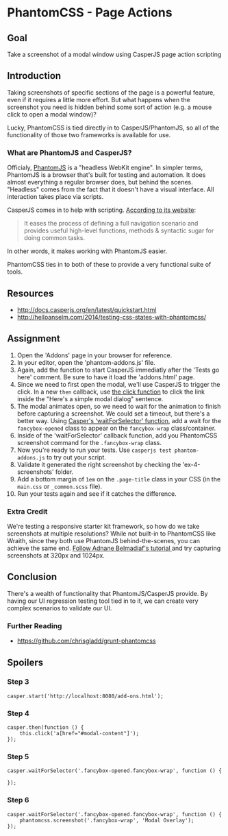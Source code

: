 # PhantomCSS - Page Actions

## Goal

Take a screenshot of a modal window using CasperJS page action scripting

## Introduction

Taking screenshots of specific sections of the page is a powerful feature, even if it requires a little more effort. But what happens when the screenshot you need is hidden behind some sort of action (e.g. a mouse click to open a modal window)?

Lucky, PhantomCSS is tied directly in to CasperJS/PhantomJS, so all of the functionality of those two frameworks is available for use.

### What are PhantomJS and CasperJS?

Officialy, [PhantomJS](http://phantomjs.org/) is a "headless WebKit engine". In simpler terms, PhantomJS is a browser that's built for testing and automation. It does almost everything a regular browser does, but behind the scenes. "Headless" comes from the fact that it doesn't have a visual interface. All interaction takes place via scripts.

CasperJS comes in to help with scripting. [According to its website](http://casperjs.org/):

> It eases the process of defining a full navigation scenario and provides useful high-level functions, methods & syntactic sugar for doing common tasks.

In other words, it makes working with PhantomJS easier.

PhantomCSS ties in to both of these to provide a very functional suite of tools.

## Resources
- http://docs.casperjs.org/en/latest/quickstart.html
- http://helloanselm.com/2014/testing-css-states-with-phantomcss/

## Assignment

1. Open the 'Addons' page in your browser for reference.
2. In your editor, open the 'phantom-addons.js' file.
3. Again, add the function to start CasperJS immediatly after the 'Tests go here' comment. Be sure to have it load the 'addons.html' page.
4. Since we need to first open the modal, we'll use CasperJS to trigger the click. In a new `then` callback, use [the click function](http://docs.casperjs.org/en/latest/modules/casper.html#click) to click the link inside the "Here's a simple modal dialog" sentence.
5. The modal animates open, so we need to wait for the animation to finish before capturing a screenshot. We could set a timeout, but there's a better way. Using [Casper's 'waitForSelector' function](http://docs.casperjs.org/en/latest/modules/casper.html#waitforselector), add a wait for the `fancybox-opened` class to appear on the `fancybox-wrap` class/container.
6. Inside of the 'waitForSelector' callback function, add you PhantomCSS screenshot command for the `.fancybox-wrap` class.
7. Now you're ready to run your tests. Use `casperjs test phantom-addons.js` to try out your script.
8. Validate it generated the right screenshot by checking the 'ex-4-screenshots' folder.
8. Add a bottom margin of `1em` on the `.page-title` class in your CSS (in the `main.css` or `_common.scss` file).
9. Run your tests again and see if it catches the difference.

### Extra Credit

We're testing a responsive starter kit framework, so how do we take screenshots at multiple resolutions? While not built-in to PhantomCSS like Wraith, since they both use PhantomJS behind-the-scenes, you can achieve the same end. [Follow Adnane Belmadiaf's tutorial
](http://daker.me/2013/07/testing-your-responsive-design-with-phantomjs.html) and try capturing screenshots at 320px and 1024px.

## Conclusion

There's a wealth of functionality that PhantomJS/CasperJS provide. By having our UI regression testing tool tied in to it, we can create very complex scenarios to validate our UI.

### Further Reading

- https://github.com/chrisgladd/grunt-phantomcss

## Spoilers

### Step 3

```
casper.start('http://localhost:8080/add-ons.html');
```

### Step 4

```
casper.then(function () {
    this.click('a[href="#modal-content"]');
});
```

### Step 5

```
casper.waitForSelector('.fancybox-opened.fancybox-wrap', function () {

});
```

### Step 6

```
casper.waitForSelector('.fancybox-opened.fancybox-wrap', function () {
    phantomcss.screenshot('.fancybox-wrap', 'Modal Overlay');
});
```
